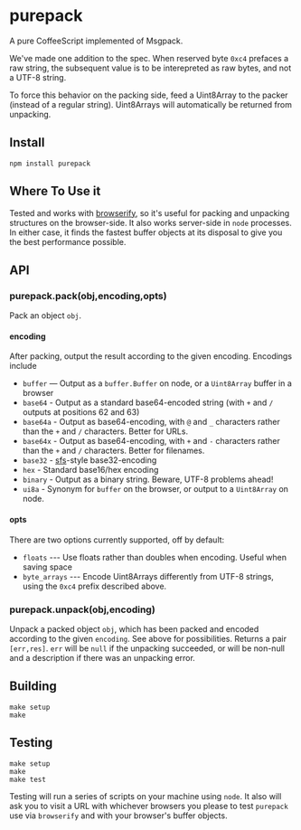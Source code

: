 purepack
========

A pure CoffeeScript implemented of Msgpack.

We've made one addition to the spec.  When reserved byte `0xc4` prefaces
a raw string, the subsequent value is to be interepreted as raw bytes, and
not a UTF-8 string.

To force this behavior on the packing side, feed a Uint8Array to the packer
(instead of a regular string).  Uint8Arrays will automatically be returned
from unpacking.

## Install

    npm install purepack

## Where To Use it

Tested and works with [browserify](https://github.com/substack/node-browserify), so
it's useful for packing and unpacking structures on the browser-side.  It also works
server-side in `node` processes.  In either case, it finds the fastest buffer
objects at its disposal to give you the best performance possible.

## API

### purepack.pack(obj,encoding,opts)

Pack an object `obj`.

#### encoding

After packing, output the result according to the given encoding.  Encodings include

* `buffer` — Output as a `buffer.Buffer` on node, or a `Uint8Array` buffer in a browser
* `base64` - Output as a standard base64-encoded string (with `+` and `/` outputs at positions 62 and 63)
* `base64a` - Output as base64-encoding, with `@` and `_` characters rather than
the `+` and `/` characters.  Better for URLs.
* `base64x` - Output as base64-encoding, with `+` and `-` characters rather than
the `+` and `/` characters.  Better for filenames.
* `base32` - [sfs](https://github.com/okws/sfslite)-style base32-encoding
* `hex` - Standard base16/hex encoding
* `binary` - Output as a binary string. Beware, UTF-8 problems ahead!
* `ui8a` - Synonym for `buffer` on the browser, or output to a `Uint8Array` on node.

#### opts

There are two options currently supported, off by default:

* `floats` --- Use floats rather than doubles when encoding.  Useful when saving space
* `byte_arrays` --- Encode Uint8Arrays differently from UTF-8 strings, using the `0xc4`
prefix described above.

### purepack.unpack(obj,encoding)

Unpack a packed object `obj`, which has been packed and encoded according to the 
given `encoding`.  See above for possibilities.  Returns a pair `[err,res]`.  `err`
will be `null` if the unpacking succeeded, or will be non-null and a description
if there was an unpacking error. 

## Building

    make setup
    make

## Testing

    make setup
    make
    make test

Testing will run a series of scripts on your machine using `node`.  It also will
ask you to visit a URL with whichever browsers you please to test `purepack` 
use via `browserify` and with your browser's buffer objects.     
